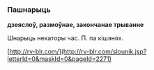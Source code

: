 ### Пашнарыць
**дзеяслоў, размоўнае, закончанае трыванне**

Шнарыць некаторы час. П. па кішэнях.

<a rel="author">[http://rv-blr.com/](http://rv-blr.com/slounik.jsp?letterId=0&maskId=0&pageId=2271)</a>
